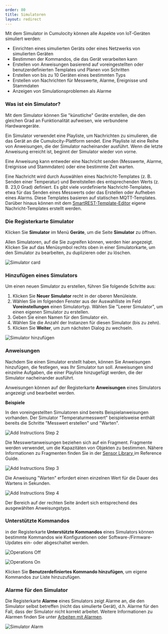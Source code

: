 ```yaml
---
order: 80
title: Simulatoren
layout: redirect
---
```


Mit dem Simulator in Cumulocity können alle Aspekte von IoT-Geräten simuliert werden:

* Einrichten eines simulierten Geräts oder eines Netzwerks von simulierten Geräten
* Bestimmen der Kommandos, die das Gerät verarbeiten kann
* Erstellen von Anweisungen basierend auf voreingestellten oder benutzerdefinierten Templates und Planen von Schritten
* Erstellen von bis zu 10 Geräten eines bestimmten Typs
* Erstellen von Nachrichten für Messwerte, Alarme, Ereignisse und Stammdaten 
* Anzeigen von Simulationsproblemen als Alarme

### Was ist ein Simulator?

Mit dem Simulator können Sie "künstliche" Geräte erstellen, die den gleichen Grad an Funktionalität aufweisen, wie verbundene Hardwaregeräte.

Ein Simulator verwendet eine Playliste, um Nachrichten zu simulieren, die das Gerät an die Cumulocity-Plattform sendet. Eine Playliste ist eine Reihe von Anweisungen, die der Simulator nacheinander ausführt. Wenn die letzte Anweisung erreicht ist, beginnt der Simulator wieder von vorne.

Eine Anweisung kann entweder eine Nachricht senden (Messwerte, Alarme, Ereignisse und Stammdaten) oder eine bestimmte Zeit warten. 

Eine Nachricht wird durch Auswählen eines Nachricht-Templates (z. B. Senden einer Temperatur) und Bereitstellen des entsprechenden Werts (z. B. 23,0 Grad) definiert. Es gibt viele vordefinierte Nachricht-Templates, etwa für das Senden eines Messwerts oder das Erstellen oder Aufheben eines Alarms. Diese Templates basieren auf statischen MQTT-Templates. Darüber hinaus können mit dem [SmartREST-Template-Editor](#smartrest-templates) eigene Nachricht-Templates erstellt werden. 

### Die Registerkarte Simulator

Klicken Sie **Simulator** im Menü **Geräte**, um die Seite **Simulator** zu öffnen. 

Allen Simulatoren, auf die Sie zugreifen können, werden hier angezeigt. Klicken Sie auf das Menüsymbol rechts oben in einer Simulatorkarte, um den Simulator zu bearbeiten, zu duplizieren oder zu löschen.

<img src="/guides/images/users-guide/DeviceManagement/DevMgmt_SimulatorCard.png" alt="Simulator card" style="max-width: 50%">

### Hinzufügen eines Simulators 

Um einen neuen Simulator zu erstellen, führen Sie folgende Schritte aus:

1. Klicken Sie **Neuer Simulator** recht in der oberen Menüleiste. 
2. Wählen Sie im folgenden Fenster aus der Auswahlliste im Feld **Voreinstellungen** einen Simulatortyp. Wählen Sie "Leerer Simulator", um einen eigenen Simulator zu erstellen. 
3. Geben Sie einen Namen für den Simulator ein. 
4. Wählen Sie die Anzahl der Instanzen für diesen Simulator (bis zu zehn).
3. Klicken Sie **Weiter**, um zum nächsten Dialog zu wechseln.

<img src="/guides/images/benutzerhandbuch/addsimde.png" alt="Simulator hinzufügen" style="max-width: 60%">

### Anweisungen

Nachdem Sie einen Simulator erstellt haben, können Sie Anweisungen hinzufügen, die festlegen, was Ihr Simulator tun soll. Anweisungen sind einzelne Aufgaben, die einer Playliste hinzugefügt werden, die der Simulator nacheinander ausführt. 

Anweisungen können auf der Registerkarte **Anweisungen** eines Simulators angezeigt und bearbeitet werden.

**Beispiele**

In den voreingestellten Simulatoren sind bereits Beispielanweisungen vorhanden. Der Simulator "Temperaturmesswert" beispielsweise enthält bereits die Schritte "Messwert erstellen" und "Warten". 

![Add Instructions Step 2](/guides/images/users-guide/addinstructions2.png)

Die Messwertanweisungen beziehen sich auf ein Fragment. Fragmente werden verwendet, um die Kapazitäten von Objekten zu bestimmen. Nähere Informationen zu Fragmenten finden Sie in der [Sensor Library ](/guides/reference/sensor-library/) im Reference Guide.

![Add Instructions Step 3](/guides/images/benutzerhandbuch/addinstructions3de.png)

Die Anweisung "Warten" erfordert einen einzelnen Wert für die Dauer des Wartens in Sekunden. 

![Add Instructions Step 4](/guides/images/benutzerhandbuch/addinstructions4de.png)

Der Bereich auf der rechten Seite ändert sich entsprechend des ausgewählten Anweisungstyps.


### Unterstützte Kommandos

in der Registerkarte **Unterstützte Kommandos** eines Simulators können bestimmte Kommandos wie Konfigurationen oder Software-/Firmware-Updates ein- oder abgeschaltet werden.

![Operations Off](/guides/images/benutzerhandbuch/supop1de.png)

![Operations On](/guides/images/benutzerhandbuch/supop2de.png)

Klicken Sie **Benutzerdefiniertes Kommando hinzufügen**, um eigene Kommandos zur Liste hinzuzufügen.

### Alarme für den Simulator

Die Registerkarte **Alarme** eines Simulators zeigt Alarme an, die den Simulator selbst betreffen (nicht das simulierte Gerät), d.h. Alarme für den Fall, dass der Simulator nicht korrekt arbeitet. Weitere Informationen zu Alarmen finden Sie unter [Arbeiten mit Alarmen](#alarms). 

![Simulator Alarm](/guides/images/benutzerhandbuch/simalarmde.png)
